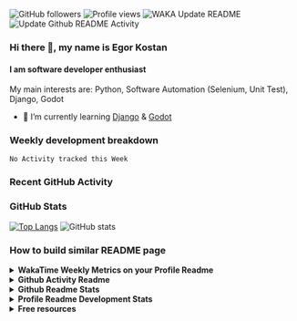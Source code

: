![GitHub followers](https://img.shields.io/github/followers/ikostan)
![Profile views](https://gpvc.arturio.dev/ikostan)
![WAKA Update README](https://github.com/ikostan/ikostan/workflows/Update%20README/badge.svg)
![Update Github README Activity](https://github.com/ikostan/ikostan/workflows/Update%20Github%20README%20Activity/badge.svg)

### Hi there 👋, my name is Egor Kostan
#### I am software developer enthusiast

My main interests are: Python, Software Automation (Selenium, Unit Test), Django, Godot

- 🌱 I’m currently learning [Django](https://www.djangoproject.com/) & [Godot](https://godotengine.org/)

### Weekly development breakdown

<!--START_SECTION:waka-->
```text
No Activity tracked this Week
```
<!--END_SECTION:waka-->

### Recent GitHub Activity

<!--START_SECTION:activity-->
<!--END_SECTION:activity-->

### GitHub Stats

[![Top Langs](https://github-readme-stats.ikostan.vercel.app/api/top-langs/?username=ikostan&theme=merko&layout=compact)](https://github.com/anuraghazra/github-readme-stats) 
![GitHub stats](https://github-readme-stats.ikostan.vercel.app/api?username=ikostan&show_icons=true&theme=merko&hide=issues) 

### How to build similar README page

<details>
  <summary><b>WakaTime Weekly Metrics on your Profile Readme</b></summary>
 <br>
 WakaTime gives you an idea of the time you really spent on coding. This helps you boost your productivity and competitive edge.

- [WakaTime Weekly Metrics on your Profile Readme](https://github.com/athul/waka-readme)

</details>

<details>
  <summary><b>Github Activity Readme</b></summary>

- [GitHub Activity in Readme](https://github.com/jamesgeorge007/github-activity-readme)

</details>

<details>
  <summary><b>Github Readme Stats</b></summary>

- [GitHub Readme Stats](https://github.com/anuraghazra/github-readme-stats)

</details>

<details>
  <summary><b>Profile Readme Development Stats</b></summary>

- [Profile Readme Development Stats](https://github.com/marketplace/actions/profile-readme-development-stats)

</details>

<details>
  <summary><b>Free resources</b></summary>

- [Free SVG icons for popular brands](https://simpleicons.org/)
- [Shields/Badges](https://github.com/badges/shields)

</details>
